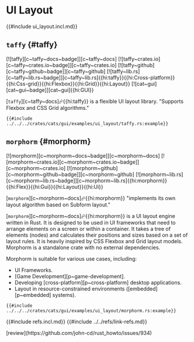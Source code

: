 # UI Layout

{{#include ui_layout.incl.md}}

## `taffy` {#taffy}

[![taffy][c~taffy~docs~badge]][c~taffy~docs] [![taffy~crates.io][c~taffy~crates.io~badge]][c~taffy~crates.io] [![taffy~github][c~taffy~github~badge]][c~taffy~github] [![taffy~lib.rs][c~taffy~lib.rs~badge]][c~taffy~lib.rs]{{hi:taffy}}{{hi:Cross-platform}}{{hi:Css-grid}}{{hi:Flexbox}}{{hi:Grid}}{{hi:Layout}} [![cat~gui][cat~gui~badge]][cat~gui]{{hi:GUI}}

[`taffy`][c~taffy~docs]⮳{{hi:taffy}} is a flexible UI layout library. "Supports Flexbox and CSS Grid algorithms."

```rust,editable
{{#include ../../../crates/cats/gui/examples/ui_layout/taffy.rs:example}}
```

## `morphorm` {#morphorm}

[![morphorm][c~morphorm~docs~badge]][c~morphorm~docs] [![morphorm~crates.io][c~morphorm~crates.io~badge]][c~morphorm~crates.io] [![morphorm~github][c~morphorm~github~badge]][c~morphorm~github] [![morphorm~lib.rs][c~morphorm~lib.rs~badge]][c~morphorm~lib.rs]{{hi:morphorm}}{{hi:Flex}}{{hi:Gui}}{{hi:Layout}}{{hi:Ui}}

[`morphorm`][c~morphorm~docs]⮳{{hi:morphorm}} "implements its own layout algorithm based on Subform layout."

[`morphorm`][c~morphorm~docs]⮳{{hi:morphorm}} is a UI layout engine written in Rust. It is designed to be used in UI frameworks that need to arrange elements on a screen or within a container. It takes a tree of elements (nodes) and calculates their positions and sizes based on a set of layout rules. It is heavily inspired by CSS Flexbox and Grid layout models. Morphorm is a standalone crate with no external dependencies.

Morphorm is suitable for various use cases, including:

- UI Frameworks.
- [Game Development][p~game-development].
- Developing [cross-platform][p~cross-platform] desktop applications.
- Layout in resource-constrained environments ([embedded][p~embedded] systems).

```rust,editable
{{#include ../../../crates/cats/gui/examples/ui_layout/morphorm.rs:example}}
```

{{#include refs.incl.md}}
{{#include ../../refs/link-refs.md}}

<div class="hidden">
[review](https://github.com/john-cd/rust_howto/issues/934)
</div>
